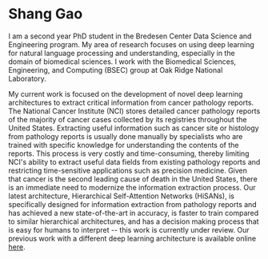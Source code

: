 # Shang Gao
I am a second year PhD student in the Bredesen Center Data Science and Engineering program. My area of research focuses on using deep learning for natural language processing and understanding, especially in the domain of biomedical sciences. I work with the Biomedical Sciences, Engineering, and Computing (BSEC) group at Oak Ridge National Laboratory.

My current work is focused on the development of novel deep learning architectures to extract critical information from cancer pathology reports. The National Cancer Institute (NCI) stores detailed cancer pathology reports of the majority of cancer cases collected by its registries throughout the United States. Extracting useful information such as cancer site or histology from pathology reports is usually done manually by specialists who are trained with specific knowledge for understanding the contents of the reports. This process is very costly and time-consuming, thereby limiting NCI's ability to extract useful data fields from existing pathology reports and restricting time-sensitive applications such as precision medicine. Given that cancer is the second leading cause of death in the United States, there is an immediate need to modernize the information extraction process. Our latest architecture, Hierarchical Self-Attention Networks (HiSANs), is specifically designed for information extraction from pathology reports and has achieved a new state-of-the-art in accuracy, is faster to train compared to similar hierarchical architectures, and has a decision making process that is easy for humans to interpret -- this work is currently under review. Our previous work with a different deep learning architecture is available online [here](https://academic.oup.com/jamia/article-lookup/doi/10.1093/jamia/ocx131).